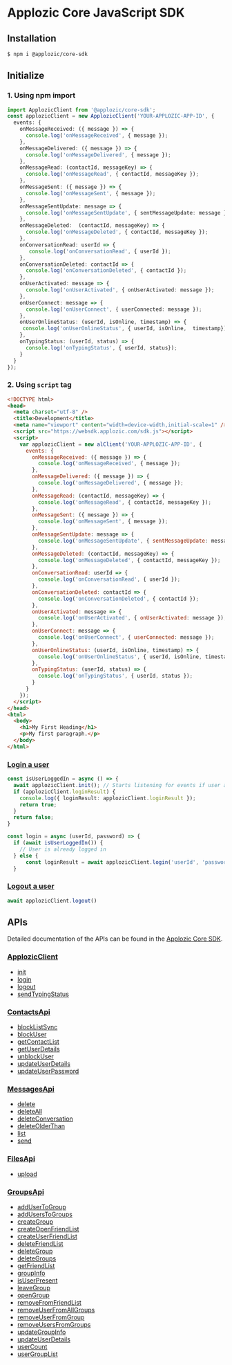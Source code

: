 # Applozic Core JavaScript SDK

## Installation

```bash
$ npm i @applozic/core-sdk
```

## Initialize

### 1. Using npm import

```TypeScript
import ApplozicClient from '@applozic/core-sdk';
const applozicClient = new ApplozicClient('YOUR-APPLOZIC-APP-ID', {
  events: {
    onMessageReceived: ({ message }) => {
      console.log('onMessageReceived', { message });
    },
    onMessageDelivered: ({ message }) => {
      console.log('onMessageDelivered', { message });
    },
    onMessageRead: (contactId, messageKey) => {
      console.log('onMessageRead', { contactId, messageKey });
    },
    onMessageSent: ({ message }) => {
      console.log('onMessageSent', { message });
    },
    onMessageSentUpdate: message => {
      console.log('onMessageSentUpdate', { sentMessageUpdate: message });
    },
    onMessageDeleted:  (contactId, messageKey) => {
      console.log('onMessageDeleted', { contactId, messageKey });
    },
    onConversationRead: userId => {
       console.log('onConversationRead', { userId });
    },
    onConversationDeleted: contactId => {
      console.log('onConversationDeleted', { contactId });
    },
    onUserActivated: message => {
      console.log('onUserActivated', { onUserActivated: message });
    },
    onUserConnect: message => {
      console.log('onUserConnect', { userConnected: message });
    },
    onUserOnlineStatus: (userId, isOnline, timestamp) => {
     console.log('onUserOnlineStatus', { userId, isOnline,  timestamp});
    },
    onTypingStatus: (userId, status) => {
      console.log('onTypingStatus', { userId, status});
    }
  }
});
```

### 2. Using `script` tag

```html
<!DOCTYPE html>
<head>
  <meta charset="utf-8" />
  <title>Development</title>
  <meta name="viewport" content="width=device-width,initial-scale=1" />
  <script src="https://websdk.applozic.com/sdk.js"></script>
  <script>
    var applozicClient = new alClient('YOUR-APPLOZIC-APP-ID', {
      events: {
        onMessageReceived: ({ message }) => {
          console.log('onMessageReceived', { message });
        },
        onMessageDelivered: ({ message }) => {
          console.log('onMessageDelivered', { message });
        },
        onMessageRead: (contactId, messageKey) => {
          console.log('onMessageRead', { contactId, messageKey });
        },
        onMessageSent: ({ message }) => {
          console.log('onMessageSent', { message });
        },
        onMessageSentUpdate: message => {
          console.log('onMessageSentUpdate', { sentMessageUpdate: message });
        },
        onMessageDeleted: (contactId, messageKey) => {
          console.log('onMessageDeleted', { contactId, messageKey });
        },
        onConversationRead: userId => {
          console.log('onConversationRead', { userId });
        },
        onConversationDeleted: contactId => {
          console.log('onConversationDeleted', { contactId });
        },
        onUserActivated: message => {
          console.log('onUserActivated', { onUserActivated: message });
        },
        onUserConnect: message => {
          console.log('onUserConnect', { userConnected: message });
        },
        onUserOnlineStatus: (userId, isOnline, timestamp) => {
          console.log('onUserOnlineStatus', { userId, isOnline, timestamp });
        },
        onTypingStatus: (userId, status) => {
          console.log('onTypingStatus', { userId, status });
        }
      }
    });
  </script>
</head>
<html>
  <body>
    <h1>My First Heading</h1>
    <p>My first paragraph.</p>
  </body>
</html>
```

### [Login a user](https://websdk.applozic.com/docs/latest/classes/ApplozicClient.html#login)

```TypeScript
const isUserLoggedIn = async () => {
  await applozicClient.init(); // Starts listening for events if user already logged in
  if (applozicClient.loginResult) {
    console.log({ loginResult: applozicClient.loginResult });
    return true;
  }
  return false;
}

const login = async (userId, password) => {
  if (await isUserLoggedIn()) {
    // User is already logged in
  } else {
      const loginResult = await applozicClient.login('userId', 'password')
  }
```

### [Logout a user](https://websdk.applozic.com/docs/latest/classes/ApplozicClient.html#logout)

```TypeScript
await applozicClient.logout()
```

## APIs

Detailed documentation of the APIs can be found in the [Applozic Core SDK](https://websdk.applozic.com/docs/latest).

### [ApplozicClient](https://websdk.applozic.com/docs/latest/classes/ApplozicClient.html)

- [init](https://websdk.applozic.com/docs/latest/classes/ApplozicClient.html#init)
- [login](https://websdk.applozic.com/docs/latest/classes/ApplozicClient.html#login)
- [logout](https://websdk.applozic.com/docs/latest/classes/ApplozicClient.html#logout)
- [sendTypingStatus](https://websdk.applozic.com/docs/latest/classes/ApplozicClient.html#sendTypingStatus)

### [ContactsApi](https://websdk.applozic.com/docs/latest/interfaces/ContactsApi.html)

- [blockListSync](https://websdk.applozic.com/docs/latest/interfaces/ContactsApi.html#blockListSync)
- [blockUser](https://websdk.applozic.com/docs/latest/interfaces/ContactsApi.html#blockUser)
- [getContactList](https://websdk.applozic.com/docs/latest/interfaces/ContactsApi.html#getContactList)
- [getUserDetails](https://websdk.applozic.com/docs/latest/interfaces/ContactsApi.html#getUserDetails)
- [unblockUser](https://websdk.applozic.com/docs/latest/interfaces/ContactsApi.html#unblockUser)
- [updateUserDetails](https://websdk.applozic.com/docs/latest/interfaces/ContactsApi.html#updateUserDetails)
- [updateUserPassword](https://websdk.applozic.com/docs/latest/interfaces/ContactsApi.html#updateUserPassword)

### [MessagesApi](https://websdk.applozic.com/docs/latest/interfaces/MessagesApi.html)

- [delete](https://websdk.applozic.com/docs/latest/interfaces/MessagesApi.html#delete)
- [deleteAll](https://websdk.applozic.com/docs/latest/interfaces/MessagesApi.html#deleteAll)
- [deleteConversation](https://websdk.applozic.com/docs/latest/interfaces/MessagesApi.html#deleteConversation)
- [deleteOlderThan](https://websdk.applozic.com/docs/latest/interfaces/MessagesApi.html#deleteOlderThan)
- [list](https://websdk.applozic.com/docs/latest/interfaces/MessagesApi.html#list)
- [send](https://websdk.applozic.com/docs/latest/interfaces/MessagesApi.html#send)

### [FilesApi](https://websdk.applozic.com/docs/latest/interfaces/FilesApi.html)

- [upload](https://websdk.applozic.com/docs/latest/interfaces/FilesApi.html#upload)

### [GroupsApi](https://websdk.applozic.com/docs/latest/interfaces/GroupsApi.html)

- [addUserToGroup](https://websdk.applozic.com/docs/latest/interfaces/GroupsApi.html#addUserToGroup)
- [addUsersToGroups](https://websdk.applozic.com/docs/latest/interfaces/GroupsApi.html#addUsersToGroups)
- [createGroup](https://websdk.applozic.com/docs/latest/interfaces/GroupsApi.html#createGroup)
- [createOpenFriendList](https://websdk.applozic.com/docs/latest/interfaces/GroupsApi.html#createOpenFriendList)
- [createUserFriendList](https://websdk.applozic.com/docs/latest/interfaces/GroupsApi.html#createUserFriendList)
- [deleteFriendList](https://websdk.applozic.com/docs/latest/interfaces/GroupsApi.html#deleteFriendList)
- [deleteGroup](https://websdk.applozic.com/docs/latest/interfaces/GroupsApi.html#deleteGroup)
- [deleteGroups](https://websdk.applozic.com/docs/latest/interfaces/GroupsApi.html#deleteGroups)
- [getFriendList](https://websdk.applozic.com/docs/latest/interfaces/GroupsApi.html#getFriendList)
- [groupInfo](https://websdk.applozic.com/docs/latest/interfaces/GroupsApi.html#groupInfo)
- [isUserPresent](https://websdk.applozic.com/docs/latest/interfaces/GroupsApi.html#isUserPresent)
- [leaveGroup](https://websdk.applozic.com/docs/latest/interfaces/GroupsApi.html#leaveGroup)
- [openGroup](https://websdk.applozic.com/docs/latest/interfaces/GroupsApi.html#openGroup)
- [removeFromFriendList](https://websdk.applozic.com/docs/latest/interfaces/GroupsApi.html#removeFromFriendList)
- [removeUserFromAllGroups](https://websdk.applozic.com/docs/latest/interfaces/GroupsApi.html#removeUserFromAllGroups)
- [removeUserFromGroup](https://websdk.applozic.com/docs/latest/interfaces/GroupsApi.html#removeUserFromGroup)
- [removeUsersFromGroups](https://websdk.applozic.com/docs/latest/interfaces/GroupsApi.html#removeUsersFromGroups)
- [updateGroupInfo](https://websdk.applozic.com/docs/latest/interfaces/GroupsApi.html#updateGroupInfo)
- [updateUserDetails](https://websdk.applozic.com/docs/latest/interfaces/GroupsApi.html#updateUserDetails)
- [userCount](https://websdk.applozic.com/docs/latest/interfaces/GroupsApi.html#userCount)
- [userGroupList](https://websdk.applozic.com/docs/latest/interfaces/GroupsApi.html#userGroupList)
